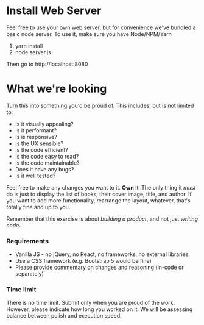 # Install Web Server

Feel free to use your own web server, but for convenience we've bundled a basic node server. To use it, make sure you have Node/NPM/Yarn

1. yarn install
2. node server.js

Then go to http://localhost:8080

# What we're looking

Turn this into something you'd be proud of. This includes, but is not limited to:

- Is it visually appealing?
- Is it performant?
- Is is responsive?
- Is the UX sensible?
- Is the code efficient?
- Is the code easy to read?
- Is the code maintainable?
- Does it have any bugs?
- Is it well tested?

Feel free to make any changes you want to it. **Own** it. The only thing it _must_ do is just to display the list of books, their cover image, title, and author. If you want to add more functionality, rearrange the layout, whatever, that's totally fine and up to you.

Remember that this exercise is about _building a product_, and not just _writing code_. 

### Requirements

- Vanilla JS - no jQuery, no React, no frameworks, no external libraries.
- Use a CSS framework (e.g. Bootstrap 5 would be fine)
- Please provide commentary on changes and reasoning (in-code or separately)

### Time limit

There is no time limit. Submit only when you are proud of the work. However, please indicate how long you worked on it. We will be assessing balance between polish and execution speed. 